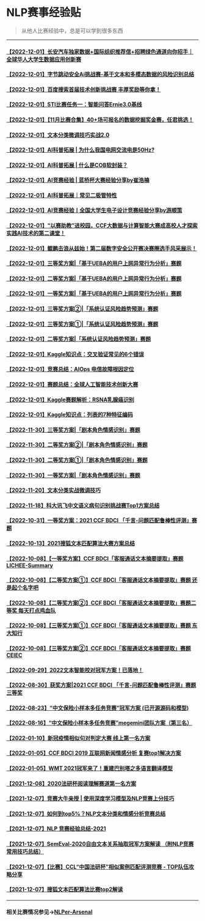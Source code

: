 # NLP赛事经验贴
> 从他人比赛经验中，总是可以学到很多东西
---
#### [【2022-12-01】长安汽车独家数据+国际组织推荐信+招聘绿色通道向你招手｜全球华人大学生数据应用创新赛](http://mp.weixin.qq.com/s?__biz=MzAxOTU5NTU4MQ==&mid=2247490377&idx=1&sn=9463cebe117a8b4e4334878d79d0878c&chksm=9bc5f31bacb27a0dfde26702bfb898e0787fc898cb614ce723899d5c2bf9f4a6999018f19ab6#rd)
#### [【2022-12-01】字节跳动安全Ai挑战赛-基于文本和多模态数据的风险识别总结](http://mp.weixin.qq.com/s?__biz=MzAxOTU5NTU4MQ==&mid=2247490380&idx=1&sn=716a31c9cbacb17a4c255305803f1258&chksm=9bc5f31eacb27a08d5755e63386ec14fe35626acbbf4769b267031c1d86b086366384c077be8#rd)
#### [【2022-12-01】百度搜索首届技术创新挑战赛 丰厚奖励等你拿！](http://mp.weixin.qq.com/s?__biz=MzAxOTU5NTU4MQ==&mid=2247490383&idx=1&sn=8f2c4288bb7304801e7019ff91410d86&chksm=9bc5f31dacb27a0b08ee119e34c08fea3b950681a686d78aa9a22574e06b42c723b6d1720575#rd)
#### [【2022-12-01】STI比赛任务一：智能问答Ernie3.0基线](http://mp.weixin.qq.com/s?__biz=MzAxOTU5NTU4MQ==&mid=2247490386&idx=1&sn=e19f5637b7784f42b2eaa15867a9c73e&chksm=9bc5f300acb27a163e7626640c0913c531501a39fceb9f1fbfd9cf0f03b8d7f0e2a39299ad65#rd)
#### [【2022-12-01】【11月比赛合集】40+场可报名的数据挖掘奖金赛，任君挑选！](http://mp.weixin.qq.com/s?__biz=MzAxOTU5NTU4MQ==&mid=2247490397&idx=2&sn=14185934b9c01783cfa8d872e9a0b6a9&chksm=9bc5f30facb27a1910ceae836739230c082b58caa28a8fd0a706f0eae223387657630db7133a#rd)
#### [【2022-12-01】文本分类微调技巧实战2.0](http://mp.weixin.qq.com/s?__biz=MzAxOTU5NTU4MQ==&mid=2247490397&idx=1&sn=c4594d3d6926b21ca94f1aae4c30cc5d&chksm=9bc5f30facb27a19041dda0a86d75ea0a0a0130835310208ffc9d9b1b081259127fd42452edc#rd)
#### [【2022-12-01】AI科普拓展 | 为什么我国电网交流电是50Hz?](http://mp.weixin.qq.com/s?__biz=MzU5NjcwODkyMg==&mid=2247485441&idx=1&sn=18e134ab574da4a28e8769174b07069a&chksm=fe5fd354c9285a42affd61b8deb039cdff739514463ee686d7c59fe566fe7d594d01947a3360#rd)
#### [【2022-12-01】AI科普拓展 | 什么是COB软封装？](http://mp.weixin.qq.com/s?__biz=MzU5NjcwODkyMg==&mid=2247485456&idx=1&sn=7d1103808e21a1dd794af22cde856b69&chksm=fe5fd345c9285a53b3ab7d28c1297fbb6526d39707b6562c267b15118df28782a9dec4c97747#rd)
#### [【2022-12-01】AI竞赛经验 | 蓝桥杯大赛经验分享by崔浩楠](http://mp.weixin.qq.com/s?__biz=MzU5NjcwODkyMg==&mid=2247485468&idx=1&sn=002fc99f7373f41f53c13d66cb8f9855&chksm=fe5fd349c9285a5fc26e26804c97f85e145272404dabed9b986871eee8dc355f4e42b9973039#rd)
#### [【2022-12-01】AI科普拓展｜常见二极管特性](http://mp.weixin.qq.com/s?__biz=MzU5NjcwODkyMg==&mid=2247485494&idx=1&sn=9420110d3bca284091b05ae1286e6b0c&chksm=fe5fd363c9285a75bb98c9a87207efdb89665f39a780bd3e2503554fdc733cd49c289935b635#rd)
#### [【2022-12-01】AI竞赛经验丨全国大学生电子设计竞赛经验分享by游顺策](http://mp.weixin.qq.com/s?__biz=MzU5NjcwODkyMg==&mid=2247485520&idx=1&sn=0e9e363ee81e76b7bf7e4b48ada3d700&chksm=fe5fd305c9285a1349e5a60fc860ae8bc7068fae3891fa435e5263c548015bdd677bc3e43add#rd)
#### [【2022-12-01】“以赛助教”进校园，CCF大数据与计算智能大赛成高校人才探索实践AI技术的第二课堂！](http://mp.weixin.qq.com/s?__biz=MzI5ODQxMTk5MQ==&mid=2247511550&idx=1&sn=1eeb8069da76f8e98637cf576106372b&chksm=eca4df46dbd35650c58ae160fb2c21268e1ecb044199326f37c34c2e93596303dbd795d5cfcc#rd)
#### [【2022-12-01】鲲鹏击浪从兹始！第二届数字安全公开赛决赛圈选手风采展示！](http://mp.weixin.qq.com/s?__biz=MzI5ODQxMTk5MQ==&mid=2247511602&idx=1&sn=f56dcdb1d0d575fd6fec8b15dbd40c86&chksm=eca4dc8adbd3559c5207f4013aa29bc958eff57b41406f2f656e1a6c9d748db52234bbdc5912#rd)
#### [【2022-12-01】三等奖方案|「基于UEBA的用户上网异常行为分析」赛题](http://mp.weixin.qq.com/s?__biz=MzI5ODQxMTk5MQ==&mid=2247511603&idx=3&sn=22d5c4ce57673000d35e82f96ef3b858&chksm=eca4dc8bdbd3559d9919a1d2a263a0da49e0b9c8c17c470be1eb4420a651e10b46225aea2a38#rd)
#### [【2022-12-01】二等奖方案|「基于UEBA的用户上网异常行为分析」赛题](http://mp.weixin.qq.com/s?__biz=MzI5ODQxMTk5MQ==&mid=2247511603&idx=2&sn=20a733c91d26c02abb87c50f2b76f2f4&chksm=eca4dc8bdbd3559da4bf29b4bf4a48b5e0741079dde54214ddcd0b4868c01f4ebe6c1d5e68be#rd)
#### [【2022-12-01】一等奖方案|「基于UEBA的用户上网异常行为分析」赛题](http://mp.weixin.qq.com/s?__biz=MzI5ODQxMTk5MQ==&mid=2247511603&idx=1&sn=49f45298de83a7719f197e935ee2489a&chksm=eca4dc8bdbd3559d2feb298bb65780bf81297990671cdf9b4cbbfc8c4a8e3d96d7bd032f2af7#rd)
#### [【2022-12-01】三等奖方案②|「系统认证风险趋势预测」赛题](http://mp.weixin.qq.com/s?__biz=MzI5ODQxMTk5MQ==&mid=2247511631&idx=3&sn=0e1e7eb95c4c7b647a7a4bc98e9f9459&chksm=eca4dcf7dbd355e1b5f61b5892e01773df732a7070b25772abd9ea794170537b3e83f36a057e#rd)
#### [【2022-12-01】三等奖方案①|「系统认证风险趋势预测」赛题](http://mp.weixin.qq.com/s?__biz=MzI5ODQxMTk5MQ==&mid=2247511631&idx=2&sn=aedf255f3fb902f3aa3b91f26c848c2e&chksm=eca4dcf7dbd355e12894209933c5fb9e2007f055e07a99605763ac554693dec8745cd23e27cc#rd)
#### [【2022-12-01】二等奖方案|「系统认证风险趋势预测」赛题](http://mp.weixin.qq.com/s?__biz=MzI5ODQxMTk5MQ==&mid=2247511631&idx=1&sn=449228647107050027e6a5cd9a35c500&chksm=eca4dcf7dbd355e13ceb06043321e4584049840adf78979cecce37e1890c66219b17defed4f6#rd)
#### [【2022-12-01】Kaggle知识点：交叉验证常见的6个错误](http://mp.weixin.qq.com/s?__biz=MzIwNDA5NDYzNA==&mid=2247500099&idx=1&sn=d09489c5d781785c8fc1130eec4dc315&chksm=96c7ec86a1b0659091f9f3f44dc58d572f5f78d8e3d07e8ce69f4e07a4a4b6a9f59fdee9c83e#rd)
#### [【2022-12-01】竞赛总结：AIOps 电信故障根因定位](http://mp.weixin.qq.com/s?__biz=MzIwNDA5NDYzNA==&mid=2247500112&idx=1&sn=39461dc65acaf1b6c7199ac3ada3cce7&chksm=96c7ec95a1b06583ffab591958b51f46cb9d4d206e03349a11c480b068d1ea1f6c6ac043d2a1#rd)
#### [【2022-12-01】赛题总结：全球人工智能技术创新大赛](http://mp.weixin.qq.com/s?__biz=MzIwNDA5NDYzNA==&mid=2247500363&idx=1&sn=700a81a9ee660cfae2d90c87a6a71da0&chksm=96c7ef8ea1b066982bc693885e5f9e88452d32c90dadf7284bbff8fdb7e48e5555a1a5fd661b#rd)
#### [【2022-12-01】Kaggle赛题解析：RSNA乳腺癌识别](http://mp.weixin.qq.com/s?__biz=MzIwNDA5NDYzNA==&mid=2247500371&idx=1&sn=0ec9a4e71043d3736f2532c5a9e46570&chksm=96c7ef96a1b0668055c101cacd8b92a6bda968a6c370fb3214f517dd4a89926beebd02eef155#rd)
#### [【2022-12-01】Kaggle知识点：列表的7种特征编码](http://mp.weixin.qq.com/s?__biz=MzIwNDA5NDYzNA==&mid=2247500378&idx=1&sn=8bd73d547bc5e57af9dd9671ed6ad5f4&chksm=96c7ef9fa1b0668920f0a838247df61a921010af3f0b403ea1f3b99e584eacd5226f5a0a7025#rd)
#### [【2022-11-30】三等奖方案|「剧本角色情感识别」赛题](http://mp.weixin.qq.com/s?__biz=MzI5ODQxMTk5MQ==&mid=2247511551&idx=4&sn=35e3484815b5f038bdef53ba322770b1&chksm=eca4df47dbd35651f1ba90edf161f7c132d2a76fa1698512da833e313e4699c16ae2d6457233#rd)
#### [【2022-11-30】二等奖方案②|「剧本角色情感识别」赛题](http://mp.weixin.qq.com/s?__biz=MzI5ODQxMTk5MQ==&mid=2247511551&idx=3&sn=73de5cffb9496c4268a3785e54377b4c&chksm=eca4df47dbd3565123dbf96b4e8dfc136ebaff53a1f33d46062ba6ff17b71bcff52af2bf726b#rd)
#### [【2022-11-30】二等奖方案①|「剧本角色情感识别」赛题](http://mp.weixin.qq.com/s?__biz=MzI5ODQxMTk5MQ==&mid=2247511551&idx=2&sn=3f57b60b5a99e864c02d9f5a664568ad&chksm=eca4df47dbd356510cefa4f88a4a049216bbd574b66d0dc6d40ea2639b78dd1691439119a69f#rd)
#### [【2022-11-30】一等奖方案|「剧本角色情感识别」赛题](http://mp.weixin.qq.com/s?__biz=MzI5ODQxMTk5MQ==&mid=2247511551&idx=1&sn=44aa533ffa97ee4a01cf6cb9aeef1916&chksm=eca4df47dbd35651ffb89d88694ae918c962d6540e03f93a5eb64f53ee5f61aeb4395be5e5ca#rd)
#### [【2022-11-20】文本分类实战微调技巧](https://mp.weixin.qq.com/s/DKmKJs9ttRW2In3nh9JYRA)
#### [【2022-11-18】科大讯飞中文语义病句识别挑战赛Top1方案总结](https://mp.weixin.qq.com/s/RRlySNLoaDFBbYAK_eJi2Q)
#### [【2022-10-31】一等奖方案：2021 CCF BDCI 「千言-问题匹配鲁棒性评测」赛题](https://mp.weixin.qq.com/s/M-S-_LtTrJe_NbVLCazjuA)
#### [【2022-10-13】2021搜狐文本匹配算法大赛方案总结](https://mp.weixin.qq.com/s/RauZ8WI3nkYitVzbcVxP9A)
#### [【2022-10-08】【一等奖方案】CCF BDCI「客服通话文本摘要提取」赛题 LICHEE-Summary](https://mp.weixin.qq.com/s/WVEMyYcTB_lHkFz4QR-CSA)
#### [【2022-10-08】【二等奖方案①】CCF BDCI「客服通话文本摘要提取」赛题 还是起个名字吧](https://mp.weixin.qq.com/s/4eBuqHTxfLVq2EkePag9aw)
#### [【2022-10-08】【二等奖方案②】CCF BDCI「客服通话文本摘要提取」赛题二等奖 每天打点鸡血队](https://mp.weixin.qq.com/s/ogpOtbKek4XB3miNn_1GyQ)
#### [【2022-10-08】【三等奖方案①】CCF BDCI「客服通话文本摘要提取」赛题 东大知行](https://mp.weixin.qq.com/s/UVgJy9yvYOPPIZgMBg5B_w)
#### [【2022-10-08】【三等奖方案②】CCF BDCI「客服通话文本摘要提取」赛题 CEIEC](https://mp.weixin.qq.com/s/CNkHo8K2q9mOIpH5GkZsJg)
#### [【2022-09-29】2022文本智能校对冠军方案！已落地！](https://mp.weixin.qq.com/s/E8A-H3RctJcZLXGv0oWXiQ)
#### [【2022-08-30】获奖方案|2021 CCF BDCI 「千言-问题匹配鲁棒性评测」赛题三等奖](https://mp.weixin.qq.com/s/sdvM6Q8x1g8gFYnyRm-bXQ)
#### [【2022-08-23】“中文保险小样本多任务竞赛”冠军方案 (已开源源码和模型)](https://mp.weixin.qq.com/s/MeqlMgtvQqnE7x3sJlKHKw)
#### [【2022-08-16】“中文保险小样本多任务竞赛”megemini团队方案（第三名）](https://mp.weixin.qq.com/s/77nbuiftdYrhWck0or6Sdw)
#### [【2022-01-10】新冠疫情相似句对判定大赛 线上第一名方案](https://github.com/zzy99/epidemic-sentence-pair)
#### [【2022-01-05】CCF BDCI 2019 互联网新闻情感分析 复赛top1解决方案](https://github.com/cxy229/BDCI2019-SENTIMENT-CLASSIFICATION)
#### [【2022-01-05】WMT 2021冠军来了！重建巴别塔之多语言翻译模型](https://mp.weixin.qq.com/s/i2_5DDKHv-iShnhjObRg9Q)
#### [【2021-12-08】2020法研杯阅读理解赛道第一名方案](https://renxingkai.github.io/2021/05/14/cail-2020-mrc/)
#### [【2021-12-07】竞赛大牛亲授 | 使用深度学习模型及NLP竞赛上分技巧](https://blog.51cto.com/u_15310860/3198328)
#### [【2021-12-07】如何到top5%？NLP文本分类和情感分析竞赛总结](https://cloud.tencent.com/developer/article/1540861)
#### [【2021-12-07】NLP 竞赛经验总结-2021](https://zhuanlan.zhihu.com/p/371198818)
#### [【2021-12-07】SemEval-2020自由文本关系抽取冠军方案解读 （附NLP竞赛常用技巧总结）](https://mp.weixin.qq.com/s?src=11&timestamp=1638859300&ver=3481&signature=ZTDQ3chX2mjQ0m3cJ8Pc4zT50l-UCm6Ikf-cgxMd9t94JZJHSOzQP7hPQnOBoTG197aPCUYnPHGTqcueM044jE1xlBKChpp6Q4ekSatToQinT591bVXL7kXIz-HPztx6&new=1)
#### [【2021-12-07】【比赛】CCL“中国法研杯”相似案例匹配评测竞赛 - TOP队伍攻略分享](https://mp.weixin.qq.com/s?src=11&timestamp=1638859300&ver=3481&signature=0Gbq9zrr-SROJmhft9yfIvD8kp3CGFX*zPCoQeUJ7CLS0lT113McuLOuIRlnQZufZXC0BBN7G-pGWLx1iGhs-QSUdDChoif7auA0t7LC-HAsPfN0Cdf7B6geq*mUI*Vz&new=1)
#### [【2021-12-07】搜狐文本匹配算法比赛top2解读](https://blog.csdn.net/qq_16949707/article/details/118695359)

---
#### 相关比赛情况参见→[NLPer-Arsenal](https://github.com/TingFree/NLPer-Arsenal)
